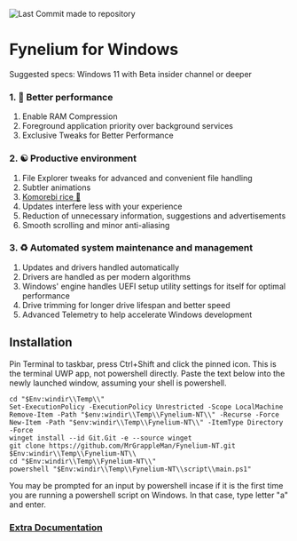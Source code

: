 ![Last Commit made to repository](https://img.shields.io/github/last-commit/MrGrappleMan/Fynelium-NT?style=for-the-badge)

# Fynelium for Windows
Suggested specs: Windows 11 with Beta insider channel or deeper

### 1. 🚀 Better performance

1. Enable RAM Compression
2. Foreground application priority over background services
3. Exclusive Tweaks for Better Performance

### 2. ☯️ Productive environment

1. File Explorer tweaks for advanced and convenient file handling
2. Subtler animations
4. [Komorebi rice 🍉](https://lgug2z.github.io/komorebi/)
5. Updates interfere less with your experience
6. Reduction of unnecessary information, suggestions and advertisements
7. Smooth scrolling and minor anti-aliasing

### 3. ♻️ Automated system maintenance and management

1. Updates and drivers handled automatically
2. Drivers are handled as per modern algorithms
3. Windows' engine handles UEFI setup utility settings for itself for optimal performance
4. Drive trimming for longer drive lifespan and better speed
5. Advanced Telemetry to help accelerate Windows development

## Installation

Pin Terminal to taskbar, press Ctrl+Shift and click the pinned icon.
This is the terminal UWP app, not powershell directly.
Paste the text below into the newly launched window, assuming your shell is powershell.

```
cd "$Env:windir\\Temp\\"
Set-ExecutionPolicy -ExecutionPolicy Unrestricted -Scope LocalMachine
Remove-Item -Path "$env:windir\\Temp\\Fynelium-NT\\" -Recurse -Force
New-Item -Path "$env:windir\\Temp\\Fynelium-NT\\" -ItemType Directory -Force
winget install --id Git.Git -e --source winget
git clone https://github.com/MrGrappleMan/Fynelium-NT.git $Env:windir\\Temp\\Fynelium-NT\\
cd "$Env:windir\\Temp\\Fynelium-NT\\"
powershell "$Env:windir\\Temp\\Fynelium-NT\\script\\main.ps1"

```
You may be prompted for an input by powershell incase if it is the first time you are running a powershell script on Windows.
In that case, type letter "a" and enter.

### [Extra Documentation](https://www.notion.so/Windows-27642d161cf980b395c2fbbd1d1f70ae?source=copy_link)

